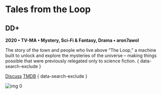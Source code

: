 # Tales from the Loop

## DD+

**2020 • TV-MA • Mystery, Sci-Fi & Fantasy, Drama • aron7awol**

The story of the town and people who live above “The Loop,” a machine built to unlock and explore the mysteries of the universe – making things possible that were previously relegated only to science fiction.
{ data-search-exclude }

[Discuss](https://www.avsforum.com/threads/bass-eq-for-filtered-movies.2995212/post-59447816)  [TMDB](https://www.themoviedb.org/movie/93784)
{ data-search-exclude }

![img 0](http://imgur.com/WcooPcG.jpg)

